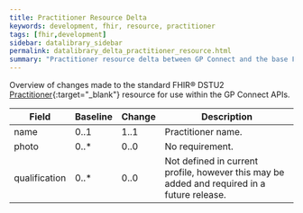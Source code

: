 ```yaml
---
title: Practitioner Resource Delta
keywords: development, fhir, resource, practitioner
tags: [fhir,development]
sidebar: datalibrary_sidebar
permalink: datalibrary_delta_practitioner_resource.html
summary: "Practitioner resource delta between GP Connect and the base FHIR resource."
---
```


Overview of changes made to the standard FHIR&reg; DSTU2 [Practitioner](https://www.hl7.org/fhir/DSTU2/practitioner.html){:target="_blank"} resource for use within the GP Connect APIs.

<table>
	<thead>
		<tr>
			<th>Field</th>
			<th>Baseline</th>
			<th>Change</th>
			<th>Description</th>
		</tr>
	</thead>
	<tbody>
		<tr>
			<td>	name	</td>
			<td>	0..1	</td>
			<td>	1..1	</td>
			<td>	Practitioner name.	</td>
		</tr>
		<tr>
			<td>	photo	</td>
			<td>	0..*	</td>
			<td>	0..0	</td>
			<td>	No requirement.	</td>
		</tr>
		<tr>
			<td>	qualification	</td>
			<td>	0..*	</td>
			<td>	0..0	</td>
			<td>	Not defined in current profile, however this may be added and required in a future release.	</td>
		</tr>
	</tbody>
</table>

